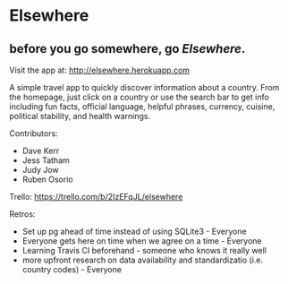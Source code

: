 # Elsewhere
## before you go somewhere, go *Elsewhere*.

Visit the app at: http://elsewhere.herokuapp.com

A simple travel app to quickly discover information about a country. From the homepage, just click on a country or use the search bar to get info including fun facts, official language, helpful phrases, currency, cuisine, political stability, and health warnings.

Contributors:
* Dave Kerr
* Jess Tatham
* Judy Jow
* Ruben Osorio

Trello: https://trello.com/b/2IzEFqJL/elsewhere

Retros:
* Set up pg ahead of time instead of using SQLite3 - Everyone
* Everyone gets here on time when we agree on a time - Everyone
* Learning Travis CI beforehand - someone who knows it really well
* more upfront research on data availability and standardizatio (i.e. country codes) - Everyone
